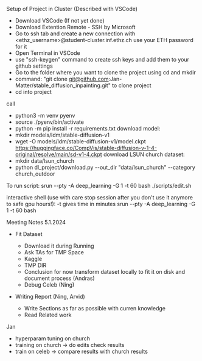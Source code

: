 
Setup of Project in Cluster (Described with VSCode)

- Download VSCode (If not yet done)
- Download Extention Remote - SSH by Microsoft
- Go to ssh tab and create a new connection  with <ethz_username>@student-cluster.inf.ethz.ch use your ETH password for it
- Open Terminal in VSCode
- use "ssh-keygen" command to create ssh keys and add them to your github settings
- Go to the folder where you want to clone the project using cd and mkdir
- command: "git clone git@github.com:Jan-Matter/stable_diffusion_inpainting.git" to clone project
- cd into project

call
- python3 -m venv pyenv
- source ./pyenv/bin/activate
- python -m pip install -r requirements.txt
download model:
- mkdir models/ldm/stable-diffusion-v1
- wget -O models/ldm/stable-diffusion-v1/model.ckpt https://huggingface.co/CompVis/stable-diffusion-v-1-4-original/resolve/main/sd-v1-4.ckpt
download LSUN church dataset:
- mkdir data/lsun_church
- python dl_project/download.py --out_dir "data/lsun_church" --category church_outdoor

To run script:
srun --pty -A deep_learning -G 1 -t 60 bash ./scripts/edit.sh

interactive shell (use with care stop session after you don't use it anymore to safe gpu hours!):
-t gives time in minutes
srun --pty -A deep_learning -G 1 -t 60 bash





Meeting Notes 5.1.2024

- Fit Dataset
    - Download it during Running
    - Ask TAs for TMP Space
    - Kaggle
    - TMP DIR
    - Conclusion for now transform dataset locally to fit it on disk and document process (Andras)
    - Debug Celeb (Ning)

- Writing Report (Ning, Arvid)
    - Write Sections as far as possible with curren knowledge
    - Read Related work

Jan
- hyperparam tuning on church
- training on church -> do edits check results
- train on celeb -> compare results with church results






